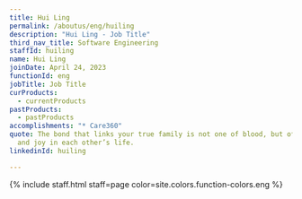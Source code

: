 ```yaml
---
title: Hui Ling
permalink: /aboutus/eng/huiling
description: "Hui Ling - Job Title"
third_nav_title: Software Engineering
staffId: huiling
name: Hui Ling
joinDate: April 24, 2023
functionId: eng
jobTitle: Job Title
curProducts:
  - currentProducts
pastProducts:
  - pastProducts
accomplishments: "* Care360"
quote: The bond that links your true family is not one of blood, but of respect
  and joy in each other’s life.
linkedinId: huiling

---
```


{% include staff.html staff=page color=site.colors.function-colors.eng %}
